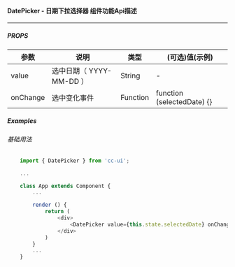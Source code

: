 #### DatePicker - 日期下拉选择器 组件功能Api描述

----------

##### PROPS

|  参数   | 说明  | 类型 | (可选)值(示例) |
|  ----  | ----  | ---- | ---- |
| value  | 选中日期（ YYYY-MM-DD ） | String | - |
| onChange | 选中变化事件 | Function | function (selectedDate) {} |


##### Examples  

###### 基础用法
```javascript
    import { DatePicker } from 'cc-ui';

    ...

    class App extends Component {
        ...

        render () {
            return (
                <div>
                    <DatePicker value={this.state.selectedDate} onChange={this.onDateValueChange}></DatePicker>
                </div>
            )
        }
        ...
    }
```
